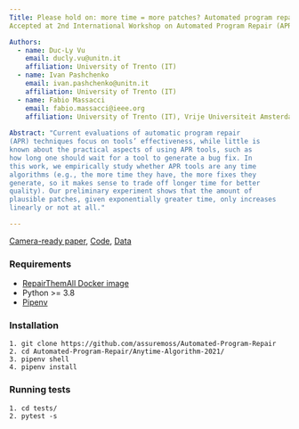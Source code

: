 ```yaml
---  
Title: Please hold on: more time = more patches? Automated program repair as anytime algorithms
Accepted at 2nd International Workshop on Automated Program Repair (APR 2021).

Authors:
  - name: Duc-Ly Vu 
    email: ducly.vu@unitn.it 
    affiliation: University of Trento (IT) 
  - name: Ivan Pashchenko 
    email: ivan.pashchenko@unitn.it 
    affiliation: University of Trento (IT) 
  - name: Fabio Massacci 
    email: fabio.massacci@ieee.org 
    affiliation: University of Trento (IT), Vrije Universiteit Amsterdam (NL) 
    
Abstract: "Current evaluations of automatic program repair
(APR) techniques focus on tools’ effectiveness, while little is
known about the practical aspects of using APR tools, such as
how long one should wait for a tool to generate a bug fix. In
this work, we empirically study whether APR tools are any time
algorithms (e.g., the more time they have, the more fixes they
generate, so it makes sense to trade off longer time for better
quality). Our preliminary experiment shows that the amount of
plausible patches, given exponentially greater time, only increases
linearly or not at all."

---  
```

[Camera-ready paper](https://github.com/lyvd/lyvd.github.io/blob/master/papers/apr2021.pdf), [Code](https://github.com/assuremoss/Automated-Program-Repair/tree/main/Anytime-Algorithm-2021), [Data](https://drive.google.com/drive/folders/1d0dYi6hIVaf5hi0gxexf0wbkLcJD_YZO?usp=sharing)

### Requirements
- [RepairThemAll Docker image](https://github.com/program-repair/RepairThemAll/blob/master/INSTALL.md#from-docker)
- Python >= 3.8
- [Pipenv](https://pypi.org/project/pipenv/)


### Installation
```console
1. git clone https://github.com/assuremoss/Automated-Program-Repair
2. cd Automated-Program-Repair/Anytime-Algorithm-2021/
3. pipenv shell
4. pipenv install
```
### Running tests
```console
1. cd tests/
2. pytest -s
```


